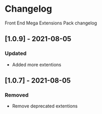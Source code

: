# Changelog

Front End Mega Extensions Pack changelog

## [1.0.9] - 2021-08-05

### Updated

- Added more extentions

## [1.0.7] - 2021-08-05

### Removed

- Remove deprecated extentions
